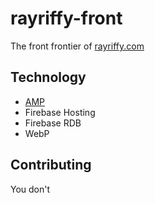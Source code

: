 rayriffy-front
==============

The front frontier of [rayriffy.com](https://rayriffy.com)

Technology
----------

 - [AMP](https://ampproject.org)
 - Firebase Hosting
 - Firebase RDB
 - WebP

Contributing
------------

You don't